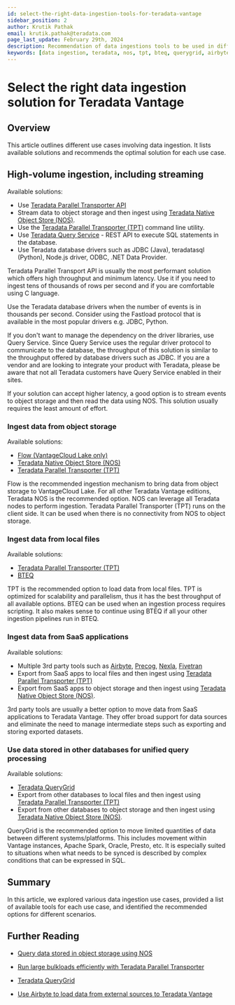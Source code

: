 ```yaml
---
id: select-the-right-data-ingestion-tools-for-teradata-vantage
sidebar_position: 2
author: Krutik Pathak
email: krutik.pathak@teradata.com
page_last_update: February 29th, 2024
description: Recommendation of data ingestions tools to be used in different use cases for Teradata Vantage
keywords: [data ingestion, teradata, nos, tpt, bteq, querygrid, airbyte, object store, saas, vantage, apache, spark, presto, oracle, Flow]
---
```


# Select the right data ingestion solution for Teradata Vantage

## Overview

This article outlines different use cases involving data ingestion. It lists available solutions and recommends the optimal solution for each use case.

## High-volume ingestion, including streaming
Available solutions:

* Use [Teradata Parallel Transporter API](https://docs.teradata.com/r/Teradata-Parallel-Transporter-Application-Programming-Interface-Programmer-Guide-17.20)
* Stream data to object storage and then ingest using [Teradata Native Object Store (NOS)](https://docs.teradata.com/r/Enterprise_IntelliFlex_VMware/Teradata-VantageTM-Native-Object-Store-Getting-Started-Guide-17.20/Welcome-to-Native-Object-Store).
* Use the [Teradata Parallel Transporter (TPT)](https://docs.teradata.com/r/Teradata-Parallel-Transporter-User-Guide/June-2022/Introduction-to-Teradata-PT) command line utility.
* Use [Teradata Query Service](https://docs.teradata.com/r/Teradata-Query-Service-Installation-Configuration-and-Usage-Guide-for-Customers/April-2022/Using-the-Query-Service-APIs/Getting-Started) - REST API to execute SQL statements in the database.
* Use Teradata database drivers such as JDBC (Java), teradatasql (Python), Node.js driver, ODBC, .NET Data Provider.


Teradata Parallel Transport API is usually the most performant solution which offers high throughput and minimum latency. Use it if you need to ingest tens of thousands of rows per second and if you are comfortable using C language. 

Use the Teradata database drivers when the number of events is in thousands per second. Consider using the Fastload protocol that is available in the most popular drivers e.g. JDBC, Python.

If you don't want to manage the dependency on the driver libraries, use Query Service. Since Query Service uses the regular driver protocol to communicate to the database, the throughput of this solution is similar to the throughput offered by database drivers such as JDBC. If you are a vendor and are looking to integrate your product with Teradata, please be aware that not all Teradata customers have Query Service enabled in their sites.

If your solution can accept higher latency, a good option is to stream events to object storage and then read the data using NOS. This solution usually requires the least amount of effort.

### Ingest data from object storage

Available solutions:

* [Flow (VantageCloud Lake only)](https://docs.teradata.com/r/Teradata-VantageCloud-Lake/Loading-Data/Introduction-to-Flow)
* [Teradata Native Object Store (NOS)](https://docs.teradata.com/r/Enterprise_IntelliFlex_VMware/Teradata-VantageTM-Native-Object-Store-Getting-Started-Guide-17.20/Welcome-to-Native-Object-Store)
* [Teradata Parallel Transporter (TPT)](https://docs.teradata.com/r/Teradata-Parallel-Transporter-User-Guide/June-2022/Introduction-to-Teradata-PT)

Flow is the recommended ingestion mechanism to bring data from object storage to VantageCloud Lake. For all other Teradata Vantage editions, Teradata NOS is the recommended option. NOS can leverage all Teradata nodes to perform ingestion. Teradata Parallel Transporter (TPT) runs on the client side. It can be used when there is no connectivity from NOS to object storage.

### Ingest data from local files
Available solutions:

* [Teradata Parallel Transporter (TPT)](https://docs.teradata.com/r/Teradata-Parallel-Transporter-User-Guide/June-2022/Introduction-to-Teradata-PT)
* [BTEQ](https://docs.teradata.com/r/Enterprise_IntelliFlex_Lake_VMware/Basic-Teradata-Query-Reference-17.20/Introduction-to-BTEQ)

TPT is the recommended option to load data from local files. TPT is optimized for scalability and parallelism, thus it has the best throughput of all available options. BTEQ can be used when an ingestion process requires scripting. It also makes sense to  continue using BTEQ if all your other ingestion pipelines run in BTEQ.

### Ingest data from SaaS applications
Available solutions:

* Multiple 3rd party tools such as [Airbyte](https://airbyte.com/), [Precog](https://precog.com/), [Nexla](https://nexla.com/), [Fivetran](https://fivetran.com/)
* Export from SaaS apps to local files and then ingest using [Teradata Parallel Transporter (TPT)](https://docs.teradata.com/r/Teradata-Parallel-Transporter-User-Guide/June-2022/Introduction-to-Teradata-PT)
* Export from SaaS apps to object storage and then ingest using [Teradata Native Object Store (NOS)](https://docs.teradata.com/r/Enterprise_IntelliFlex_VMware/Teradata-VantageTM-Native-Object-Store-Getting-Started-Guide-17.20/Welcome-to-Native-Object-Store).

3rd party tools are usually a better option to move data from SaaS applications to Teradata Vantage. They offer broad support for data sources and eliminate the need to manage intermediate steps such as exporting and storing exported datasets.

### Use data stored in other databases for unified query processing
Available solutions:

* [Teradata QueryGrid](https://docs.teradata.com/r/Teradata-QueryGridTM-Installation-and-User-Guide/October-2020/Teradata-QueryGrid-Overview)
* Export from other databases to local files and then ingest using [Teradata Parallel Transporter (TPT)](https://docs.teradata.com/r/Teradata-Parallel-Transporter-User-Guide/June-2022/Introduction-to-Teradata-PT)
* Export from other databases to object storage and then ingest using [Teradata Native Object Store (NOS)](https://docs.teradata.com/r/Enterprise_IntelliFlex_VMware/Teradata-VantageTM-Native-Object-Store-Getting-Started-Guide-17.20/Welcome-to-Native-Object-Store).

QueryGrid is the recommended option to move limited quantities of data between different systems/platforms. This includes movement within Vantage instances, Apache Spark, Oracle, Presto, etc. It is especially suited to situations when what needs to be synced is described by complex conditions that can be expressed in SQL. 

## Summary
In this article, we explored various data ingestion use cases, provided a list of available tools for each use case, and identified the recommended options for different scenarios.

## Further Reading

* [Query data stored in object storage using NOS](https://quickstarts.teradata.com/nos.html)

* [Run large bulkloads efficiently with Teradata Parallel Transporter](https://quickstarts.teradata.com/tools-and-utilities/run-bulkloads-efficiently-with-teradata-parallel-transporter.html)

* [Teradata QueryGrid](https://docs.teradata.com/r/Teradata-QueryGridTM-Installation-and-User-Guide/October-2020/Teradata-QueryGrid-Overview)

* [Use Airbyte to load data from external sources to Teradata Vantage](https://quickstarts.teradata.com/elt/use-airbyte-to-load-data-from-external-sources-to-teradata-vantage.html)
